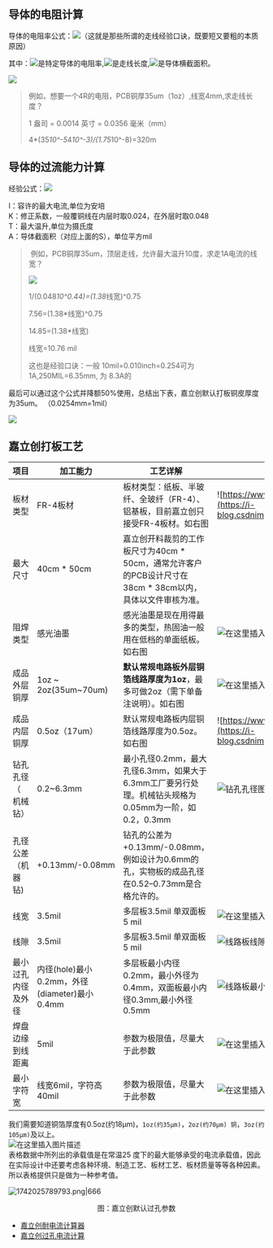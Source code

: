 ## 导体的电阻计算

导体的电阻率公式：![](https://i-blog.csdnimg.cn/direct/130d017188be429091927b8be44d5b29.png)（这就是那些所谓的走线经验口诀，既要短又要粗的本质原因）

其中：![](https://i-blog.csdnimg.cn/direct/e811f9c9cc75471b9cf9f9ece5bbe323.png)是特定导体的电阻率,![](https://i-blog.csdnimg.cn/direct/6c44416c8e594e49a94dd753644a9c63.png)是走线长度,![](https://i-blog.csdnimg.cn/direct/a464618a32a9453e9305e988d6c5ef9b.png)是导体横截面积。

![](https://i-blog.csdnimg.cn/direct/955b18758434464eb1326cb57a4b2816.png)

> 例如，想要一个4R的电阻，PCB铜厚35um（1oz）,线宽4mm,求走线长度？
> 
> 1 盎司 = 0.0014 英寸 = 0.0356 毫米（mm）
> 
> 4*(35*10^-5*4*10^-3)/(1.75*10^-8)=320m

## 导体的过流能力计算

经验公式：![](https://i-blog.csdnimg.cn/direct/827b5f8c28b44caca75603e592fa7496.png)

I：容许的最大电流,单位为安培  
K：修正系数，一般覆铜线在内层时取0.024，在外层时取0.048  
T：最大温升,单位为摄氏度  
A：导体截面积（对应上面的S），单位平方mil

>  例如，PCB铜厚35um，顶层走线，允许最大温升10度，求走1A电流的线宽？
> 
> ![](https://i-blog.csdnimg.cn/direct/3d30d4c97a2c451ca9435b32311097d0.png)
> 
> 1/(0.048*10^0.44)=(1.38*线宽)^0.75
> 
> 7.56=(1.38*线宽)^0.75
> 
> 14.85=(1.38*线宽)
> 
> 线宽=10.76 mil
> 
> 这也是经验口诀：一般 10mil=0.010inch=0.254可为 1A,250MIL=6.35mm, 为 8.3A的

最后可以通过这个公式并降额50%使用，总结出下表，嘉立创默认打板铜皮厚度为35um。
（0.0254mm=1mil）

![](https://i-blog.csdnimg.cn/direct/e4a668717f934ebf8f498aeec0a2e985.png)

## 嘉立创打板工艺

| 项目         | 加工能力                                | 工艺详解                                                              | 图解                                                                                                                                                 |
| ---------- | ----------------------------------- | ----------------------------------------------------------------- | -------------------------------------------------------------------------------------------------------------------------------------------------- |
| 板材类型       | FR-4板材                              | 板材类型：纸板、半玻纤、全玻纤（FR-4）、铝基板，目前嘉立创只接受FR-4板材。如右图                      | ![https://www.jlc.com/portal/newV2/image/tech/gycs_01-05ee01cc84.jpg](https://i-blog.csdnimg.cn/blog_migrate/1ac4d0f82378044410726a5380b542e6.png) |
| 最大尺寸       | 40cm * 50cm                         | 嘉立创开料裁剪的工作板尺寸为40cm * 50cm，通常允许客户的PCB设计尺寸在38cm * 38cm以内，具体以文件审核为准。 |                                                                                                                                                    |
| 阻焊类型       | 感光油墨                                | 感光油墨是现在用得最多的类型，热固油一般用在低档的单面纸板。如右图                                 | ![在这里插入图片描述](https://i-blog.csdnimg.cn/blog_migrate/377d42f339567b67a47a230516b1598b.png)                                                          |
| 成品外层铜厚     | 1oz ~ 2oz(35um~70um)                | **默认常规电路板外层铜箔线路厚度为1oz**，最多可做2oz（需下单备注说明）。如右图                      | ![在这里插入图片描述](https://i-blog.csdnimg.cn/blog_migrate/0056901d78fd2f27e2d7c5eabd3a3fa5.png)                                                          |
| 成品内层铜厚     | 0.5oz（17um）                         | 默认常规电路板内层铜箔线路厚度为0.5oz。如右图                                         | ![https://www.jlc.com/portal/newV2/image/tech/gycs_04-99115c3636.jpg](https://i-blog.csdnimg.cn/blog_migrate/aa54f7e8acc8602ea577e5c3000daf65.png) |
| 钻孔孔径（ 机械钻） | 0.2~6.3mm                           | 最小孔径0.2mm，最大孔径6.3mm，如果大于6.3mm工厂要另行处理。机械钻头规格为0.05mm为一阶，如0.2，0.3mm  | ![钻孔孔径图片](https://i-blog.csdnimg.cn/blog_migrate/585d3845cc12712a586c5b84783ff4af.png)                                                             |
| 孔径公差（机器钻)  | +0.13mm/-0.08mm                     | 钻孔的公差为+0.13mm/-0.08mm， 例如设计为0.6mm的孔，实物板的成品孔径在0.52–0.73mm是合格允许的。   |                                                                                                                                                    |
| 线宽         | 3.5mil                              | 多层板3.5mil 单双面板5 mil                                               | ![在这里插入图片描述](https://i-blog.csdnimg.cn/blog_migrate/af1e3d789029dc451b74a6be861ee529.png)                                                          |
| 线隙         | 3.5mil                              | 多层板3.5mil 单双面板5 mil                                               | ![线路板线隙范围图片](https://i-blog.csdnimg.cn/blog_migrate/6afdf211e91ca1d7cdf81bbb64b50767.png)                                                          |
| 最小过孔内径 及外径 | 内径(hole)最小0.2mm，外径(diameter)最小0.4mm | 多层板最小内径0.2mm，最小外径为0.4mm，双面板最小内径0.3mm,最小外径0.5mm                    | ![线路板最小过孔内径 及外径范围图片](https://i-blog.csdnimg.cn/blog_migrate/6bb1af39bf6352e279e84d56b6a1ff12.png)                                                  |
| 焊盘边缘到线距离   | 5mil                                | 参数为极限值，尽量大于此参数                                                    | ![在这里插入图片描述](https://i-blog.csdnimg.cn/blog_migrate/da461b37a24333b2ee2f0c66f553cfbb.png)                                                          |
| 最小字符宽      | 线宽6mil，字符高40mil                     | 参数为极限值，尽量大于此参数                                                    | ![在这里插入图片描述](https://i-blog.csdnimg.cn/blog_migrate/8e08414c169f629d2680bef9a75f5166.png)                                                          |


我们需要知道铜箔厚度有0.5oz(约18μm)，`1oz(约35μm)`，`2oz(约70μm) 铜`，`3oz(约105μm)`及以上。  
![在这里插入图片描述](https://i-blog.csdnimg.cn/blog_migrate/46152a2033b1f56b5ebdaf72fae6ea5f.png#pic_center)  
表格数据中所列出的承载值是在常温25 度下的最大能够承受的电流承载值，因此在实际设计中还要考虑各种环境、制造工艺、板材工艺、板材质量等等各种因素。所以表格提供只是做为一种参考值。



![1742025789793.png|666](https://www.helloimg.com/i/2025/03/15/67d53455dfd56.png)


<center>图：嘉立创默认过孔参数</center>

- [嘉立创耐电流计算器](https://www.jlc-fpc.com/jlc-counter?page=1)
- [嘉立创过孔电流计算](https://www.jlc-fpc.com/jlc-counter?page=3)
